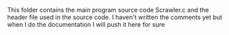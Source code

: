 This folder contains the main program source code Scrawler.c and the header file used in the source code.
I haven't written the comments yet but when I do the documentation I will push it here for sure
